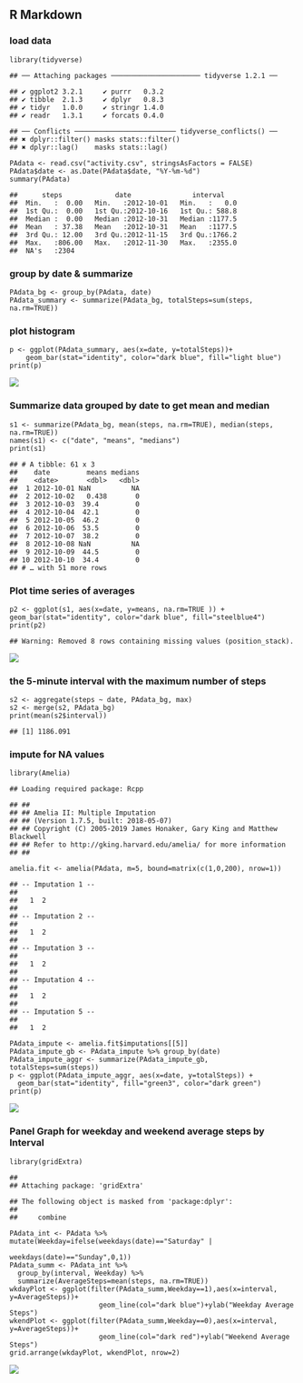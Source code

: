R Markdown
----------

### load data

    library(tidyverse)

    ## ── Attaching packages ────────────────────── tidyverse 1.2.1 ──

    ## ✔ ggplot2 3.2.1     ✔ purrr   0.3.2
    ## ✔ tibble  2.1.3     ✔ dplyr   0.8.3
    ## ✔ tidyr   1.0.0     ✔ stringr 1.4.0
    ## ✔ readr   1.3.1     ✔ forcats 0.4.0

    ## ── Conflicts ───────────────────────── tidyverse_conflicts() ──
    ## ✖ dplyr::filter() masks stats::filter()
    ## ✖ dplyr::lag()    masks stats::lag()

    PAdata <- read.csv("activity.csv", stringsAsFactors = FALSE)
    PAdata$date <- as.Date(PAdata$date, "%Y-%m-%d")
    summary(PAdata)

    ##      steps             date               interval     
    ##  Min.   :  0.00   Min.   :2012-10-01   Min.   :   0.0  
    ##  1st Qu.:  0.00   1st Qu.:2012-10-16   1st Qu.: 588.8  
    ##  Median :  0.00   Median :2012-10-31   Median :1177.5  
    ##  Mean   : 37.38   Mean   :2012-10-31   Mean   :1177.5  
    ##  3rd Qu.: 12.00   3rd Qu.:2012-11-15   3rd Qu.:1766.2  
    ##  Max.   :806.00   Max.   :2012-11-30   Max.   :2355.0  
    ##  NA's   :2304

### group by date & summarize

    PAdata_bg <- group_by(PAdata, date)
    PAdata_summary <- summarize(PAdata_bg, totalSteps=sum(steps, na.rm=TRUE))

### plot histogram

    p <- ggplot(PAdata_summary, aes(x=date, y=totalSteps))+
        geom_bar(stat="identity", color="dark blue", fill="light blue")
    print(p)

![](PA1_template_files/figure-markdown_strict/Plot%20Histogram-1.png)

### Summarize data grouped by date to get mean and median

    s1 <- summarize(PAdata_bg, mean(steps, na.rm=TRUE), median(steps, na.rm=TRUE))
    names(s1) <- c("date", "means", "medians")
    print(s1)

    ## # A tibble: 61 x 3
    ##    date         means medians
    ##    <date>       <dbl>   <dbl>
    ##  1 2012-10-01 NaN          NA
    ##  2 2012-10-02   0.438       0
    ##  3 2012-10-03  39.4         0
    ##  4 2012-10-04  42.1         0
    ##  5 2012-10-05  46.2         0
    ##  6 2012-10-06  53.5         0
    ##  7 2012-10-07  38.2         0
    ##  8 2012-10-08 NaN          NA
    ##  9 2012-10-09  44.5         0
    ## 10 2012-10-10  34.4         0
    ## # … with 51 more rows

### Plot time series of averages

    p2 <- ggplot(s1, aes(x=date, y=means, na.rm=TRUE )) + geom_bar(stat="identity", color="dark blue", fill="steelblue4")
    print(p2)

    ## Warning: Removed 8 rows containing missing values (position_stack).

![](PA1_template_files/figure-markdown_strict/Plot%20time%20series%20of%20averages-1.png)

### the 5-minute interval with the maximum number of steps

    s2 <- aggregate(steps ~ date, PAdata_bg, max)
    s2 <- merge(s2, PAdata_bg)
    print(mean(s2$interval))

    ## [1] 1186.091

### impute for NA values

    library(Amelia)

    ## Loading required package: Rcpp

    ## ## 
    ## ## Amelia II: Multiple Imputation
    ## ## (Version 1.7.5, built: 2018-05-07)
    ## ## Copyright (C) 2005-2019 James Honaker, Gary King and Matthew Blackwell
    ## ## Refer to http://gking.harvard.edu/amelia/ for more information
    ## ##

    amelia.fit <- amelia(PAdata, m=5, bound=matrix(c(1,0,200), nrow=1))

    ## -- Imputation 1 --
    ## 
    ##   1  2
    ## 
    ## -- Imputation 2 --
    ## 
    ##   1  2
    ## 
    ## -- Imputation 3 --
    ## 
    ##   1  2
    ## 
    ## -- Imputation 4 --
    ## 
    ##   1  2
    ## 
    ## -- Imputation 5 --
    ## 
    ##   1  2

    PAdata_impute <- amelia.fit$imputations[[5]]
    PAdata_impute_gb <- PAdata_impute %>% group_by(date)
    PAdata_impute_aggr <- summarize(PAdata_impute_gb, totalSteps=sum(steps))
    p <- ggplot(PAdata_impute_aggr, aes(x=date, y=totalSteps)) + 
      geom_bar(stat="identity", fill="green3", color="dark green")
    print(p)

![](PA1_template_files/figure-markdown_strict/unnamed-chunk-2-1.png)

### Panel Graph for weekday and weekend average steps by Interval

    library(gridExtra)

    ## 
    ## Attaching package: 'gridExtra'

    ## The following object is masked from 'package:dplyr':
    ## 
    ##     combine

    PAdata_int <- PAdata %>% mutate(Weekday=ifelse(weekdays(date)=="Saturday" |
                                                     weekdays(date)=="Sunday",0,1))
    PAdata_summ <- PAdata_int %>% 
      group_by(interval, Weekday) %>% 
      summarize(AverageSteps=mean(steps, na.rm=TRUE))
    wkdayPlot <- ggplot(filter(PAdata_summ,Weekday==1),aes(x=interval, y=AverageSteps))+
                          geom_line(col="dark blue")+ylab("Weekday Average Steps")
    wkendPlot <- ggplot(filter(PAdata_summ,Weekday==0),aes(x=interval, y=AverageSteps))+
                          geom_line(col="dark red")+ylab("Weekend Average Steps")
    grid.arrange(wkdayPlot, wkendPlot, nrow=2)

![](PA1_template_files/figure-markdown_strict/unnamed-chunk-3-1.png)
